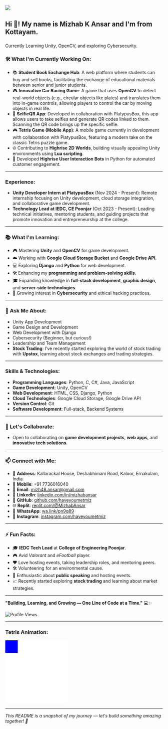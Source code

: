<div align="left">
  <img src="https://visitor-badge.laobi.icu/badge?page_id=haveyoumetmiz.haveyoumetmiz&left_color=aquamarine&right_color=aquamarine" />
</div>

### 
<h2 align="left">Hi 👋! My name is Mizhab K Ansar and I'm from Kottayam.</h2>

###

<p align="left">Currently Learning Unity, OpenCV, and exploring Cybersecurity.</p>

### 🛠️ **What I'm Currently Working On:**
- 📚 **Student Book Exchange Hub**: A web platform where students can buy and sell books, facilitating the exchange of educational materials between senior and junior students.
- 🎮 **Innovative Car Racing Game**: A game that uses **OpenCV** to detect real-world objects (e.g., circular objects like plates) and translates them into in-game controls, allowing players to control the car by moving objects in real life.
- 📱 **SelfieQR App**: Developed in collaboration with PlatypusBox, this app allows users to take selfies and generate QR codes linked to them. Scanning the QR code brings up the specific selfie.
- 🎮 **Tetris Game (Mobile App)**: A mobile game currently in development with collaboration with PlatypusBox, featuring a modern take on the classic Tetris puzzle game.
- 🌐 Contributing to **Highrise 2D Worlds**, building visually appealing Unity environments using **Lua scripting**.
- 🤖 Developed **Highrise User Interaction Bots** in Python for automated customer engagement.

---

### Experience:
- **Unity Developer Intern at PlatypusBox** (Nov 2024 - Present): Remote internship focusing on Unity development, cloud storage integration, and collaborative game development.
- **Technology Lead at IEDC, CE Poonjar** (Oct 2023 - Present): Leading technical initiatives, mentoring students, and guiding projects that promote innovation and entrepreneurship at the college.

---

### 📚 **What I'm Learning:**
- 🎮 Mastering **Unity** and **OpenCV** for game development.
- ☁️ Working with **Google Cloud Storage Bucket** and **Google Drive API**.
- 💻 Exploring **Django** and **Python** for web development.
- 🛠️ Enhancing my **programming and problem-solving skills**.
- 🎓 Expanding knowledge in **full-stack development**, **graphic design**, and **server-side technologies**.
- 🔐 Growing interest in **Cybersecurity** and ethical hacking practices.

---

### 💬 **Ask Me About:**
- Unity App Development
- Game Design and Development
- Web Development with Django
- Cybersecurity (Beginner, but curious!)
- Leadership and Team Management
- **Stock Trading**: I’ve recently started exploring the world of stock trading with **Upstox**, learning about stock exchanges and trading strategies.

---

### Skills & Technologies:
- **Programming Languages**: Python, C, C#, Java, JavaScript
- **Game Development**: Unity, OpenCV
- **Web Development**: HTML, CSS, Django, Python
- **Cloud Technologies**: Google Cloud Storage, Google Drive API
- **Version Control**: Git
- **Software Development**: Full-stack, Backend Systems

---

### 🤝 **Let's Collaborate:**
- Open to collaborating on **game development projects**, **web apps**, and **innovative tech solutions**.

---

### 📫 **Connect with Me:**
- 📍 **Address**: Kallarackal House, Deshabhimani Road, Kaloor, Ernakulam, India
- 📱 **Mobile**: +91 7736016040
- 📧 **Email**: [mizh48.ansar@gmail.com](mailto:mizh48.ansar@gmail.com)
- 💼 **LinkedIn**: [linkedin.com/in/mizhabansar](https://www.linkedin.com/in/mizhabansar/)
- 🐙 **GitHub**: [github.com/haveyoumetmiz](https://github.com/haveyoumetmiz)
- 🌐 **Replit**: [replit.com/@MizhabAnsar](https://replit.com/@MizhabAnsar)
- 📱 **WhatsApp**: [wa.link/pn9q89](https://wa.link/pn9q89)
- 📸 **Instagram**: [instagram.com/haveyoumetmiz](https://www.instagram.com/haveyoumetmiz/)

---

### ⚡ **Fun Facts:**
- 🎓 **IEDC Tech Lead** at **College of Engineering Poonjar**.
- 🎮 Avid *Valorant* and *eFootball* player.
- ❤️ Love hosting events, taking leadership roles, and mentoring peers.
- 🛠️ Volunteering for an environmental cause.
- 🎤 Enthusiastic about **public speaking** and hosting events.
- 📈 Recently started exploring **stock trading** and learning about market strategies.

---

**"Building, Learning, and Growing — One Line of Code at a Time."** 💻✨

![Profile Views](https://komarev.com/ghpvc/?username=haveyoumetmiz&color=blue&style=flat-square)

---

###  Tetris Animation:
<picture>
  <source media="(prefers-color-scheme: dark)" srcset="https://github.com/haveyoumetmiz/haveyoumetmiz/blob/output/tetris-dark.svg" />
  <source media="(prefers-color-scheme: light)" srcset="https://github.com/haveyoumetmiz/haveyoumetmiz/blob/output/tetris-light.svg" />
  <img src="https://raw.githubusercontent.com/haveyoumetmiz/haveyoumetmiz/output/tetris.svg" alt="Tetris Block Animation" />
</picture>

---

_This README is a snapshot of my journey — let's build something amazing together! 🚀_
